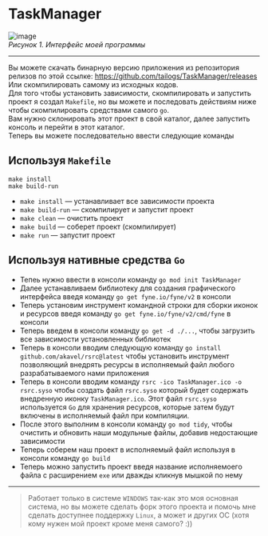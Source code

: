 # TaskManager

![image](https://github.com/tailogs/TaskManager/assets/69743960/feaf8983-8260-4ee7-b00b-ab41ee3d92b0)<br>
*Рисунок 1. Интерфейс моей программы*

---

Вы можете скачать бинарную версию приложения из репозитория релизов по этой ссылке: https://github.com/tailogs/TaskManager/releases<br>
Или скомпилировать самому из исходных кодов.<br>
Для того чтобы установить зависимости, скомпилировать и запустить проект я создал `Makefile`, но вы можете и последовать действиям ниже чтобы скомпилировать средствами самого `go`.<br>
Вам нужно склонировать этот проект в свой каталог, далее запустить консоль и перейти в этот каталог.<br>
Теперь вы можете последовательно ввести следующие команды 

## Используя `Makefile`

```shell
make install
make build-run
```

- `make install` — устанавливает все зависимости проекта
- `make build-run` — скомпилирует и запустит проект
- `make clean` — очистить проект
- `make build` — соберет проект (скомпилирует)
- `make run` — запустит проект

## Используя нативные средства `Go`

- Тепеь нужно ввести в консоли команду `go mod init TaskManager`
- Далее устанавливаем библиотеку для создания графического интерфейса введя команду `go get fyne.io/fyne/v2` в консоли
- Теперь установим инструмент командной строки для сборки иконок и ресурсов введя команду `go get fyne.io/fyne/v2/cmd/fyne` в консоли
- Теперь введем в консоли команду `go get -d ./...`, чтобы загрузить все зависимости установленных библиотек
- Теперь в консоли вводим следующую команду `go install github.com/akavel/rsrc@latest` чтобы установить инструмент позволяющий внедрять ресурсы в исполняемый файл любого разрабатываемого нами приложения
- Теперь в консоли вводим команду `rsrc -ico TaskManager.ico -o rsrc.syso` чтобы создать файл `rsrc.syso` который будет содержать внедренную иконку `TaskManager.ico`. Этот файл `rsrc.syso` используется `Go` для хранения ресурсов, которые затем будут включены в исполняемый файл при компиляции. 
- После этого выполним в консоли команду `go mod tidy`, чтобы очистить и обновить наши модульные файлы, добавив недостающие зависимости
- Теперь соберем наш проект в исполняемый файл используя в консоли команду `go build`
- Теперь можно запустить проект введя название исполняемоего файла с расширением `exe` или дважды кликнув мышкой по нему

---

> Работает только в системе `WINDOWS` так-как это моя основная система, но вы можете сделать форк этого проекта и помочь мне сделать доступнее поддержку `Linux`, а может и других ОС (хотя кому нужен мой проект кроме меня самого? :))
